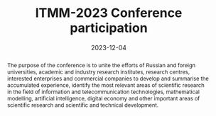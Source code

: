 ---
title: ITMM-2023 Conference participation

event: The 22nd International Conference named after A. F. Terpugov Information Technologies And Mathematical Modelling (IТММ – 2023)
event_url: http://itmmconf.ru/itmm2023

location: Tomsk State University
address:
  street: 36, Lenina ave., Institute of Applied Mathematics and Computer Science, Tomsk State University 
  city: Tomsk
  region: Tomsk Oblast
  postcode: '634050'
  country: Russia

summary: Participated in an international conference with a report on the results of my research.
abstract: The purpose of the conference is to unite the efforts of Russian and foreign universities, academic and industry research institutes, research centres, interested enterprises and commercial companies to develop and summarise the accumulated experience, identify the most relevant areas of scientific research in the field of information and telecommunication technologies, mathematical modelling, artificial intelligence, digital economy and other important areas of scientific research and scientific and technical development.

# Talk start and end times.
#   End time can optionally be hidden by prefixing the line with `#`.
date: '2023-12-04'
date_end: '2023-12-09'
all_day: true

# Schedule page publish date (NOT talk date).
publishDate: '2017-01-01T00:00:00Z'

authors:
  - admin

tags: []

# Is this a featured talk? (true/false)
featured: false

image:
  filename: 'itmm-2023.jpg'
  caption: 'ITMM-2023 presentation instance'
  focal_point: Right

design:
  # Default section spacing
  spacing: "6rem"
  background:
        color: black
        image:
          # Add your image background to `assets/media/`.
          filename: abstract-splashed-watercolor-textured-background.svg
          filters:
            brightness: 1.0
          size: cover
          position: center
          parallax: false

#links:
#  - icon: twitter
#    icon_pack: fab
#    name: Follow
#    url: https://twitter.com/georgecushen
#url_code: 'https://github.com'
#url_pdf: ''
#url_slides: 'https://slideshare.net'
#url_video: 'https://youtube.com'

# Markdown Slides (optional).
#   Associate this talk with Markdown slides.
#   Simply enter your slide deck's filename without extension.
#   E.g. `slides = "example-slides"` references `content/slides/example-slides.md`.
#   Otherwise, set `slides = ""`.
slides: ""

# Projects (optional).
#   Associate this post with one or more of your projects.
#   Simply enter your project's folder or file name without extension.
#   E.g. `projects = ["internal-project"]` references `content/project/deep-learning/index.md`.
#   Otherwise, set `projects = []`.
#projects:
#  - example


#{{% callout note %}}
#Click on the **Slides** button above to view the built-in slides feature.
#{{% /callout %}}

#Slides can be added in a few ways:

#- **Create** slides using Hugo Blox Builder's [_Slides_](https://docs.hugoblox.com/reference/content-types/) feature and link using `slides` parameter in the front matter of the talk file
#- **Upload** an existing slide deck to `static/` and link using `url_slides` parameter in the front matter of the talk file
#- **Embed** your slides (e.g. Google Slides) or presentation video on this page using [shortcodes](https://docs.hugoblox.com/reference/markdown/).

#Further event details, including [page elements](https://docs.hugoblox.com/reference/markdown/) such as image galleries, can be added to the body of this page.
---